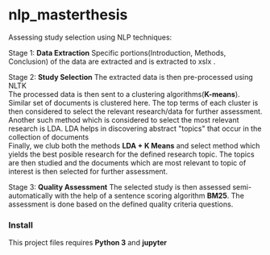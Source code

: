 # nlp_masterthesis

Assessing study selection using NLP techniques: 

Stage 1: 
**Data Extraction**
Specific portions(Introduction, Methods, Conclusion) of the data are extracted and is extracted to xslx .

Stage 2:
**Study Selection**
The extracted data is then pre-processed using NLTK  
The processed data is then sent to a clustering algorithms(**K-means**). Similar set of documents is clustered here. The top terms of each cluster is then considered to select the relevant research/data for further assessment.   
Another such method which is considered to select the most relevant research is LDA. LDA helps in discovering abstract "topics" that occur in the collection of documents  
Finally, we club both the methods **LDA + K Means** and select method which yields the best posible research for the defined research topic. 
The topics are then studied and the documents which are most relevant to topic of interest is then selected for further assessment.

Stage 3:
**Quality Assessment**
The selected study is then assessed semi-automatically with the help of a sentence scoring algorithm **BM25**.
The assessment is done based on the defined quality criteria questions.


### Install

This project files requires **Python 3** and **jupyter**
